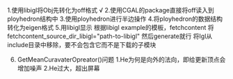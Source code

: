 ﻿1.使用libigl将Obj先转化为off格式  √
2.使用CGAL的package直接将off读入到ployhedron结构中
3.使用ployhedron进行半边操作
4.将ployhedron的数据结构转化为eigen格式
5.用libigl显示 
	根据libigl example的模板，fetchcontent
	将fetchcontent_source_dir_libigl="path-to-libigl"
	然后generate就行
	将Igl从include目录中移除，要不会包含它而不是下载的子模块

6. GetMeanCuravaterOpreator()问题
	1.He为何是向外的法向，即给更新顶点会增加噪声
	2.He过大，超出屏幕